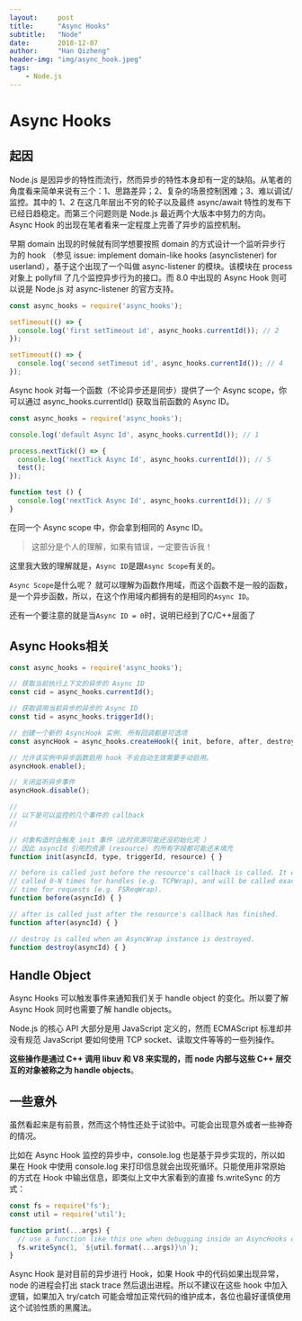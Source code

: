 ```yaml
---
layout:     post
title:      "Async Hooks"
subtitle:   "Node"
date:       2018-12-07
author:     "Han Qizheng"
header-img: "img/async_hook.jpeg"
tags:
    - Node.js
---
```


# Async Hooks

## 起因

Node.js 是因异步的特性而流行，然而异步的特性本身却有一定的缺陷。从笔者的角度看来简单来说有三个：1、思路差异；2、复杂的场景控制困难；3、难以调试/监控。其中的 1、2 在这几年层出不穷的轮子以及最终 async/await 特性的发布下已经日趋稳定。而第三个问题则是 Node.js 最近两个大版本中努力的方向。Async Hook 的出现在笔者看来一定程度上完善了异步的监控机制。

早期 domain 出现的时候就有同学想要按照 domain 的方式设计一个监听异步行为的 hook （参见 issue: implement domain-like hooks (asynclistener) for userland），基于这个出现了一个叫做 async-listener 的模块。该模块在 process 对象上 pollyfill 了几个监控异步行为的接口。而 8.0 中出现的 Async Hook 则可以说是 Node.js 对 async-listener 的官方支持。

```js
const async_hooks = require('async_hooks');

setTimeout(() => {
  console.log('first setTimeout id', async_hooks.currentId()); // 2
});

setTimeout(() => {
  console.log('second setTimeout id', async_hooks.currentId()); // 4
});
```

Async hook 对每一个函数（不论异步还是同步）提供了一个 Async scope，你可以通过 async_hooks.currentId() 获取当前函数的 Async ID。

```js
const async_hooks = require('async_hooks');

console.log('default Async Id', async_hooks.currentId()); // 1

process.nextTick(() => {
  console.log('nextTick Async Id', async_hooks.currentId()); // 5
  test();
});

function test () {
  console.log('nextTick Async Id', async_hooks.currentId()); // 5
}
```

在同一个 Async scope 中，你会拿到相同的 Async ID。

> 这部分是个人的理解，如果有错误，一定要告诉我！

这里我大致的理解就是，`Async ID`是跟`Async Scope`有关的。

`Async Scope`是什么呢？ 就可以理解为函数作用域，而这个函数不是一般的函数，是一个异步函数，所以，在这个作用域内都拥有的是相同的`Async ID`。

还有一个要注意的就是当`Async ID = 0`时，说明已经到了C/C++层面了


## Async Hooks相关
```js
const async_hooks = require('async_hooks');

// 获取当前执行上下文的异步的 Async ID
const cid = async_hooks.currentId();

// 获取调用当前异步的异步的 Async ID
const tid = async_hooks.triggerId();

// 创建一个新的 AsyncHook 实例. 所有回调都是可选项
const asyncHook = async_hooks.createHook({ init, before, after, destroy });

// 允许该实例中异步函数启用 hook 不会自动生效需要手动启用。
asyncHook.enable();

// 关闭监听异步事件
asyncHook.disable();

//
// 以下是可以监控的几个事件的 callback
//

// 对象构造时会触发 init 事件（此时资源可能还没初始化完 ）
// 因此 asyncId 引用的资源 (resource) 的所有字段都可能还未填充
function init(asyncId, type, triggerId, resource) { }

// before is called just before the resource's callback is called. It can be
// called 0-N times for handles (e.g. TCPWrap), and will be called exactly 1
// time for requests (e.g. FSReqWrap).
function before(asyncId) { }

// after is called just after the resource's callback has finished.
function after(asyncId) { }

// destroy is called when an AsyncWrap instance is destroyed.
function destroy(asyncId) { }
```

## Handle Object

Async Hooks 可以触发事件来通知我们关于 handle object 的变化。所以要了解 Async Hook 同时也需要了解 handle objects。

Node.js 的核心 API 大部分是用 JavaScript 定义的，然而 ECMAScript 标准却并没有规范 JavaScript 要如何使用 TCP socket、读取文件等等的一些列操作。

**这些操作是通过 C++ 调用 libuv 和 V8 来实现的，而 node 内部与这些 C++ 层交互的对象被称之为 handle objects**。

## 一些意外

虽然看起来是有前景，然而这个特性还处于试验中。可能会出现意外或者一些神奇的情况。

比如在 Async Hook 监控的异步中，console.log 也是基于异步实现的，所以如果在 Hook 中使用 console.log 来打印信息就会出现死循环。只能使用非常原始的方式在 Hook 中输出信息，即类似上文中大家看到的直接 fs.writeSync 的方式：

```js
const fs = require('fs');
const util = require('util');

function print(...args) {
  // use a function like this one when debugging inside an AsyncHooks callback
  fs.writeSync(1, `${util.format(...args)}\n`);
}
```

Async Hook 是对目前的异步进行 Hook，如果 Hook 中的代码如果出现异常， node 的进程会打出 stack trace 然后退出进程。所以不建议在这些 hook 中加入逻辑，如果加入 try/catch 可能会增加正常代码的维护成本，各位也最好谨慎使用这个试验性质的黑魔法。

